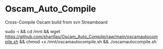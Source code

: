 # Oscam_Auto_Compile
Cross-Compile Oscam build from svn Streamboard

sudo -i && cd /mnt && wget https://github.com/sharillas/Oscam_Auto_Compile/raw/main/oscamautocompile.sh && chmod +x /mnt/oscamautocompile.sh && ./oscamautocompile.sh
